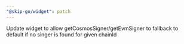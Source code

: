 ```yaml
---
"@skip-go/widget": patch
---
```


Update widget to allow getCosmosSigner/getEvmSigner to fallback to default if no singer is found for given chainId
